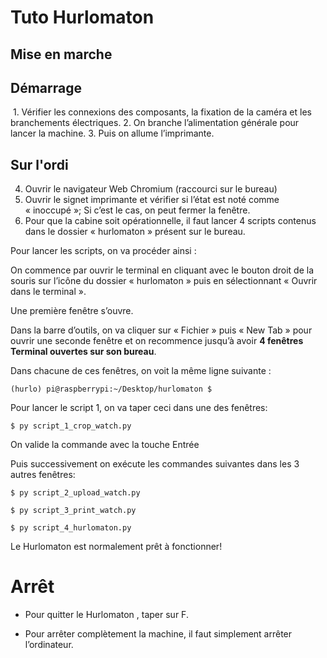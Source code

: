 # Tuto Hurlomaton

## Mise en marche

## Démarrage
 1. Vérifier les connexions des composants, la fixation de la caméra et les branchements électriques.
2. On branche l’alimentation générale pour lancer la machine.
3. Puis on allume l’imprimante. 

## Sur l'ordi

4. Ouvrir le navigateur Web Chromium (raccourci sur le bureau)
5. Ouvrir le signet imprimante et vérifier si l’état est noté comme « inoccupé »; Si c’est le cas, on peut fermer la fenêtre.
6. Pour que la cabine soit opérationnelle, il faut lancer 4 scripts contenus dans le dossier « hurlomaton » présent sur le bureau.

Pour lancer les scripts, on va procéder ainsi :

On commence par ouvrir le terminal en cliquant avec le bouton droit de la souris sur l’icône du dossier « hurlomaton » puis en sélectionnant « Ouvrir dans le terminal ».

Une première fenêtre s’ouvre.

Dans la barre d’outils, on va cliquer sur « Fichier » puis « New Tab » pour ouvrir une seconde fenêtre et on recommence jusqu’à avoir **4 fenêtres Terminal ouvertes sur son bureau**.

Dans chacune de ces fenêtres, on voit la même ligne suivante :
```
(hurlo) pi@raspberrypi:~/Desktop/hurlomaton $
```

Pour lancer le script 1, on va taper ceci dans une des fenêtres:
```
$ py script_1_crop_watch.py
```
On valide la commande avec la touche Entrée

Puis successivement on exécute les commandes suivantes dans les 3 autres fenêtres:

```
$ py script_2_upload_watch.py
```

```
$ py script_3_print_watch.py
```

```
$ py script_4_hurlomaton.py
```

Le Hurlomaton est normalement prêt à fonctionner!

# Arrêt
- Pour quitter le Hurlomaton , taper sur F.

- Pour arrêter complètement la machine, il faut simplement arrêter l’ordinateur.  
